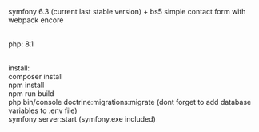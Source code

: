 symfony 6.3 (current last stable version) + bs5 simple contact form with webpack encore<br /><br />

php: 8.1 <br /><br />

install: <br />
composer install <br />
npm install <br />
npm run build <br />
php bin/console doctrine:migrations:migrate (dont forget to add database variables to .env file) <br />
symfony server:start (symfony.exe included)